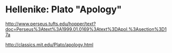 # Hellenike: Plato "Apology"
http://www.perseus.tufts.edu/hopper/text?doc=Perseus%3Atext%3A1999.01.0169%3Atext%3DApol.%3Asection%3D17a

http://classics.mit.edu/Plato/apology.html

